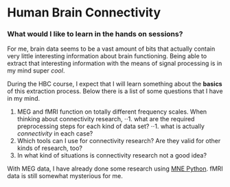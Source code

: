 # Human Brain Connectivity
### What would I like to learn in the hands on sessions?

For me, brain data seems to be a vast amount of bits that actually contain very little interesting information about brain functioning. Being able to extract that interesting information with the means of signal processing is in my mind super _cool_.

During the HBC course, I expect that I will learn something about the __basics__ of this extraction process. Below there is a list of some questions that I have in my mind.

1. MEG and fMRI function on totally different frequency scales. When thinking about connectivity research,
⋅⋅1. what are the required preprocessing steps for each kind of data set?
⋅⋅1. what is actually _connectivity_ in each case?
2. Which tools can I use for connectivity research? Are they valid for other kinds of research, too?
3. In what kind of situations is connectivity research not a good idea?

With MEG data, I have already done some research using [MNE Python](https://www.martinos.org/mne/stable/index.html). fMRI data is still somewhat mysterious for me.



